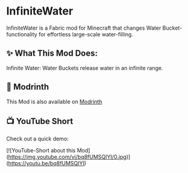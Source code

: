 # InfiniteWater

InfiniteWater is a Fabric mod for Minecraft that changes Water Bucket-functionality for effortless large-scale water-filling.

## ✨ What This Mod Does:

Infinite Water: Water Buckets release water in an infinite range.

## 🔧 Modrinth

This Mod is also available on [Modrinth](https://modrinth.com/mod/infinitewater)

## 📺 YouTube Short

Check out a quick demo:



\[!\[YouTube-Short about this Mod](https://img.youtube.com/vi/bq8fUMSQIYI/0.jpg)](https://youtu.be/bq8fUMSQIYI)

